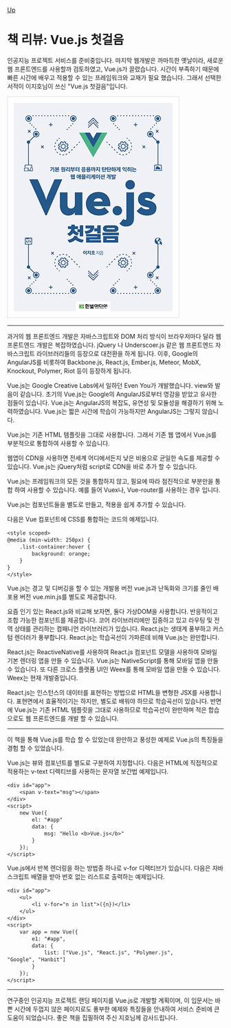 [Up](index.md)

# 책 리뷰: Vue.js 첫걸음

인공지능 프로젝트 서비스를 준비중입니다. 마지막 웹개발은 까마득한 옛날이라, 새로운 웹 프론트엔드를 사용할까 검토하였고, Vue.js가 끌렸습니다. 시간이 부족하기 때문에 빠른 시간에 배우고 적용할 수 있는 프레임워크와 교재가 필요 했습니다. 그래서 선택한 서적이 이지호님이 쓰신 "Vue.js 첫걸음"입니다.

![img](B4472785767_l.jpg)

---

과거의 웹 프론트엔드 개발은 자바스크립트와 DOM 처리 방식이 브라우저마다 달라 웹 프론트엔드 개발은 복잡하였습니다. jQuery 나 Underscoer.js 같은 웹 프론트엔드 자바스크립트 라이브러리들의 등장으로 대전환을 하게 됩니다. 이후, Google의 AngularJS를 비롯하여 Backbone.js, React.js, Ember.js, Meteor, MobX, Knockout, Polymer, Riot 등이 등장하게 됩니다.

Vue.js는 Google Creative Labs에서 일하던 Even You가 개발했습니다. view와 발음이 같습니다. 초기의 Vue.js는 Google의 AngularJS로부터 영감을 받았고 유사한 점들이 있습니다. Vue.js는 AngularJS의 복잡도, 유연성 및 모듈성을 해결하기 위해 노력하였습니다. Vue.js는 짧은 시간에 학습이 가능하지만 AngularJS는 그렇지 않습니다.

Vue.js는 기존 HTML 템플릿을 그대로 사용합니다. 그래서 기존 웹 앱에서 Vue.js를 부분적으로 통합하여 사용할 수 있습니다.

웹앱이 CDN을 사용하면 전세계 어디에서든지 낮은 비용으로 균일한 속도를 제공할 수 있습니다. Vue.js는 jQuery처럼 script로 CDN을 바로 추가 할 수 있습니다.

Vue.js는 프레임워크의 모든 것을 통합하지 않고, 필요에 따라 점진적으로 부분만을 통합 하여 사용할 수 있습니다. 예를 들어 Vuex나, Vue-router를 사용하는 경우 입니다.

Vue.js는 컴포넌트들을 별도로 만들고, 적용을 쉽게 추가할 수 있습니다.

다음은 Vue 컴포넌트에 CSS를 통합하는 코드의 예제입니다.

```vue
<style scoped>
@media (min-width: 250px) {
    .list-container:hover {
        background: orange;
    }
}
</style>
```

Vue.js는 경고 및 디버깅을 할 수 있는 개발용 버전 vue.js과 난독화와 크기를 줄인 배포용 버전 vue.min.js를 별도로 제공합니다.

요즘 인기 있는 React.js와 비교해 보자면, 둘다 가상DOM을 사용합니다. 반응적이고 조합 가능한 컴포넌트를 제공합니다. 코어 라이브러리에만 집중하고 있고 라우팅 및 전역 상태를 관리하는 컴패니언 라이브러리가 있습니다. React.js는 생태계 풍부하고 커스텀 렌더러가 풍부합니다. React.js는 학습곡선이 가파른데 비해 Vue.js는 완만합니다. 

React.js는 ReactiveNative를 사용하여 React.js 컴포넌트 모델을 사용하여 모바일 기본 렌더링 앱을 만들 수 있습니다. Vue.js는 NativeScript를 통해 모바일 앱을 만들 수 있습니다. 또 다른 크로스 플랫폼 UI인 Weex를 통해 모바일 앱을 만들 수 있습니다. Weex는 현재 개발중입니다.

React.js는 인스턴스의 데이터를 표현하는 방법으로 HTML을 변형한 JSX를 사용합니다. 표현면에서 효율적이기는 하지만, 별도로 배워야 하므로 학습곡선이 있습니다. 반면에 Vue.js는 기존 HTML 템플릿을 그대로 사용하므로 학습곡선이 완만하며 적은 합습으로도 웹 프론트엔드를 개발 할 수 있습니다.

---

이 책을 통해 Vue.js를 학습 할 수 있었는데 완만하고 풍성한 예제로 Vue.js의 특징들을 경험 할 수 있었습니다.

Vue.js는 뷰와 컴포넌트를 별도로 구분하여 지정합니다. 다음은 HTML에 직접적으로 적용하는 v-text 디렉티브를 사용하는 문자열 보간법 예제입니다.

```vue
<div id="app">
    <span v-text="msg"></span>
</div>
<script>
    new Vue({
        el: "#app"
        data: {
     		msg: "Hello <b>Vue.js</b>"   
    	}
	});
</script>
```

Vue.js에서 반복 렌더링을 하는 방법중 하나로 v-for  디렉티브가 있습니다. 다음은 자바스크립트 배열을 받아 번호 없는 리스트로 출력하는 예제입니다.

```vue
<div id="app">
    <ul>
        <li v-for="n in list">({n})</li>
    </ul>
</div>
<script>
    var app = new Vue({
        e1: "#app",
        data: {
            list: ["Vue.js", "React.js", "Polymer.js", 
"Google", "Hanbit"]
        }
    });
</script>
```

---

연구중인 인공지능 프로젝트 랜딩 페이지를 Vue.js로 개발할 계획이며, 이 입문서는 바쁜 시간에 두껍지 않은 페이지로도 풍부한 예제와 특징들을 안내하여 서비스 준비에 큰 도움이 되었습니다. 좋은 책을 집필하여 주신 지호님께 감사드립니다.



